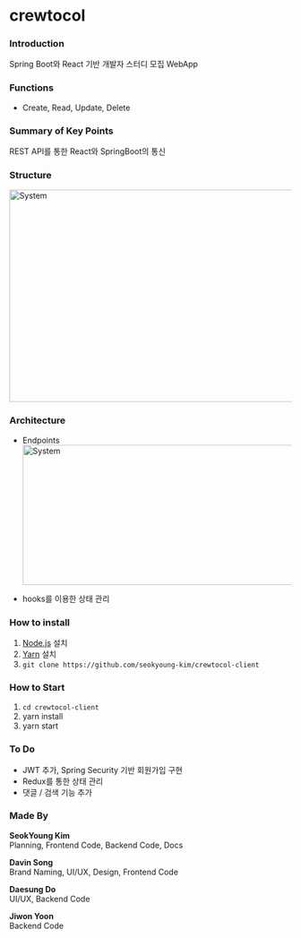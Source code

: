 # crewtocol

### Introduction
Spring Boot와 React 기반 개발자 스터디 모집 WebApp

### Functions
+ Create, Read, Update, Delete

### Summary of Key Points
REST API를 통한 React와 SpringBoot의 통신

### Structure
<img src="https://user-images.githubusercontent.com/53217674/89497893-30465b80-d7f8-11ea-90e6-b321b7dec5d7.png" width="783px" height="379px" title="px(픽셀) 크기 설정" alt="System"></img><br/>

### Architecture
+ Endpoints <br>
<img src="https://user-images.githubusercontent.com/53217674/89498098-887d5d80-d7f8-11ea-85fe-96e64054ad1b.png" width="720px" height="250px" title="px(픽셀) 크기 설정" alt="System"></img><br/>

+ hooks를 이용한 상태 관리

### How to install
1. [Node.js][nodelink] 설치     
2. [Yarn][yarnlink] 설치
3. ```git clone https://github.com/seokyoung-kim/crewtocol-client```

### How to Start
1. ```cd crewtocol-client```
2. yarn install
3. yarn start

### To Do
+ JWT 추가, Spring Security 기반 회원가입 구현
+ Redux를 통한 상태 관리
+ 댓글 / 검색 기능 추가

### Made By

**SeokYoung Kim**      
Planning, Frontend Code, Backend Code, Docs
            
**Davin Song**      
Brand Naming, UI/UX, Design, Frontend Code
     
**Daesung Do**        
UI/UX, Backend Code

**Jiwon Yoon**       
Backend Code

[nodelink]:https://nodejs.org/ko/
[yarnlink]:https://classic.yarnpkg.com/en/docs/install#windows-stable
